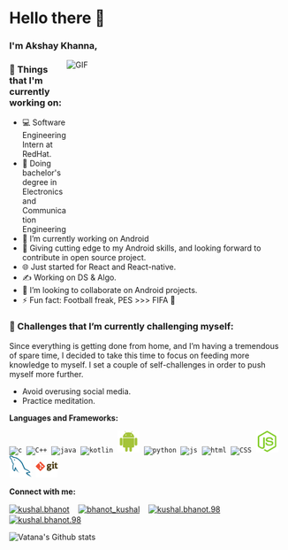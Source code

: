 # Hello there 👋 

### I'm Akshay Khanna, 

<img align="right" alt="GIF" src="https://cdn.dribbble.com/users/1059583/screenshots/4171367/coding-freak.gif" width="400" height="300" />


### 💼  Things that I'm currently working on: 
* 💻 Software Engineering Intern at RedHat.
* 📖 Doing bachelor's degree in Electronics and Communication Engineering
* 🔭 I’m currently working on Android
* 🔪 Giving cutting edge to my Android skills, and looking forward to contribute in open source project. 
* 🌐 Just started for React and React-native.
* ✍ Working on DS & Algo.
* 👯 I’m looking to collaborate on Android projects.
* ⚡ Fun fact: Football freak, PES >>> FIFA 🤣

### 🌱 Challenges that I’m currently challenging myself:
Since everything is getting done from home, and I’m having a tremendous of spare time, I decided to take this time to focus on feeding more knowledge to myself. I set a couple of self-challenges in order to push myself more further. 

* Avoid overusing social media.
* Practice meditation.

 
 **Languages and Frameworks:**
<p align="left">
  <code><img src="https://github.com/abranhe/programming-languages-logos/blob/master/src/c/c_48x48.png" alt="c" width="40" height="40"/></code>&nbsp;
  <code><img src="https://github.com/abranhe/programming-languages-logos/blob/master/src/cpp/cpp_48x48.png" alt="C++" width="40" height="40" /></code>&nbsp;
  <code><img src="https://github.com/abranhe/programming-languages-logos/blob/master/src/java/java_48x48.png" alt="java" width="40" height="40" /></code>&nbsp;
  <code><img src="https://github.com/abranhe/programming-languages-logos/blob/master/src/kotlin/kotlin_48x48.png" alt="kotlin" width="40" height="40" /></code>&nbsp;
  <code><img src="https://github.com/devicons/devicon/blob/master/icons/android/android-original.svg" alt="Android" width="40" height="40" /></code>&nbsp;
  <code><img src="https://github.com/abranhe/programming-languages-logos/blob/master/src/python/python_48x48.png" alt="python" width="40" height="40" /></code>&nbsp;
  <code><img src="https://github.com/abranhe/programming-languages-logos/blob/master/src/javascript/javascript_48x48.png" alt="js" width="40" height="40" /></code>&nbsp;
  <code><img src="https://github.com/abranhe/programming-languages-logos/blob/master/src/html/html_48x48.png" alt="html" width="40" height="40" /></code>&nbsp;
  <code><img src="https://github.com/abranhe/programming-languages-logos/blob/master/src/css/css_48x48.png" alt="CSS" width="40" height="40" /></code>&nbsp;
  <code><img src="https://github.com/devicons/devicon/blob/master/icons/nodejs/nodejs-original.svg" alt="nodejs" width="40" height="40" /></code>&nbsp;
  <code><img src="https://github.com/devicons/devicon/blob/master/icons/mysql/mysql-original.svg" alt="sql" width="40" height="40" /></code>&nbsp;
  <code><img src="https://raw.githubusercontent.com/github/explore/80688e429a7d4ef2fca1e82350fe8e3517d3494d/topics/git/git.png" alt="git" width="40" height="40" /></code>&nbsp;
   </p>

**Connect with me:**
<p align="left">
<a href="https://www.instagram.com/akshay_khanna08/" target="blank"><img align="center" src="https://cdn.jsdelivr.net/npm/simple-icons@3.0.1/icons/instagram.svg" alt="kushal.bhanot" height="40" width="40" /></a> &nbsp;&nbsp;
<a href="https://twitter.com/AkshayK10904164" target="blank"><img align="center" src="https://cdn.jsdelivr.net/npm/simple-icons@3.0.1/icons/twitter.svg" alt="bhanot_kushal" height="40" width="40" /></a> &nbsp;&nbsp;
<a href="https://www.facebook.com/akshay.khanna.9231" target="blank"><img align="center" src="https://cdn.jsdelivr.net/npm/simple-icons@3.0.1/icons/facebook.svg" alt="kushal.bhanot.98" height="40" width="40" /></a> &nbsp;&nbsp;
<a href="https://www.linkedin.com/in/akshay-khanna-972280193/" target="blank"><img align="center" src="https://cdn.jsdelivr.net/npm/simple-icons@3.0.1/icons/linkedin.svg" alt="kushal.bhanot.98" height="40" width="40" /></a> &nbsp;&nbsp;
</p> 

![Vatana's Github stats](https://github-readme-stats.vercel.app/api?username=akshayashu&show_icons=true)

